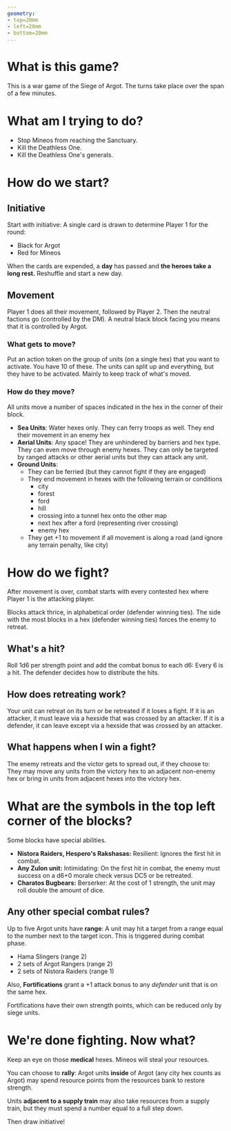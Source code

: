 ```yaml
---
geometry:
- top=20mm
- left=20mm
- bottom=20mm
...
```



# What is this game?
This is a war game of the Siege of Argot. The turns take place over the span of a few minutes. 

# What am I trying to do?

- Stop Mineos from reaching the Sanctuary.
- Kill the Deathless One.
- Kill the Deathless One's generals.

# How do we start?

## Initiative
Start with initiative: A single card is drawn to determine Player 1 for the round: 

- Black for Argot
- Red for Mineos

When the cards are expended, a **day** has passed and **the heroes take a long rest.** Reshuffle and start a new day.

## Movement
Player 1 does all their movement, followed by Player 2. Then the neutral factions go (controlled by the DM). A neutral black block facing you means that it is controlled by Argot. 

### What gets to move?
Put an action token on the group of units (on a single hex) that you want to activate. You have 10 of these. The units can split up and everything, but they have to be activated. Mainly to keep track of what's moved.

### How do they move?

All units move a number of spaces indicated in the hex in the corner of their block.

- **Sea Units**: Water hexes only. They can ferry troops as well. They end their movement in an enemy hex
- **Aerial Units**: Any space! They are unhindered by barriers and hex type. They can even move through enemy hexes. They can only be targeted by ranged attacks or other aerial units but they can attack any unit.
- **Ground Units**: 
   - They can be ferried (but they cannot fight if they are engaged)
   - They end movement in hexes with the following terrain or conditions
      - city
      - forest
      - ford
      - hill
      - crossing into a tunnel hex onto the other map
      - next hex after a ford (representing river crossing)
      - enemy hex
  - They get +1 to movement if all movement is along a road (and ignore any terrain penalty, like city)

# How do we fight?
After movement is over, combat starts with every contested hex where Player 1 is the attacking player. 

Blocks attack thrice, in alphabetical order (defender winning ties). The side with the most blocks in a hex (defender winning ties) forces the enemy to retreat.

## What's a hit? 
Roll 1d6 per strength point and add the combat bonus to each d6: Every 6 is a hit. The defender decides how to distribute the hits.

## How does retreating work? 
Your unit can retreat on its turn or be retreated if it loses a fight. If it is an attacker, it must leave via a hexside that was crossed by an attacker. If it is a defender, it can leave except via a hexside that was crossed by an attacker. 

## What happens when I win a fight? 
The enemy retreats and the victor gets to spread out, if they choose to: They may move any units from the victory hex to an adjacent non-enemy hex or bring in units from adjacent hexes into the victory hex. 

# What are the symbols in the top left corner of the blocks? 
Some blocks have special abilities. 

- **Nistora Raiders, Hespero's Rakshasas:** Resilient: Ignores the first hit in combat. 
- **Any Zulon unit:** Intimidating: On the first hit in combat, the enemy must success on a d6+0 morale check versus DC5 or be retreated.
- **Charatos Bugbears:** Berserker: At the cost of 1 strength, the unit may roll double the amount of dice. 

## Any other special combat rules? 

Up to five Argot units have **range**: A unit may hit a target from a range equal to the number next to the target icon. This is triggered during combat phase. 

- Hama Slingers (range 2)
- 2 sets of Argot Rangers (range 2)
- 2 sets of Nistora Raiders (range 1)

Also, **Fortifications** grant a +1 attack bonus to any *defender* unit that is on the same hex.

Fortifications have their own strength points, which can be reduced only by siege units.


# We're done fighting. Now what?
Keep an eye on those **medical** hexes. Mineos will steal your resources.

You can choose to **rally**: Argot units **inside** of Argot (any city hex counts as Argot) may spend resource points from the resources bank to restore strength. 

Units **adjacent to a supply train** may also take resources from a supply train, but they must spend a number equal to a full step down. 

Then draw initiative!


